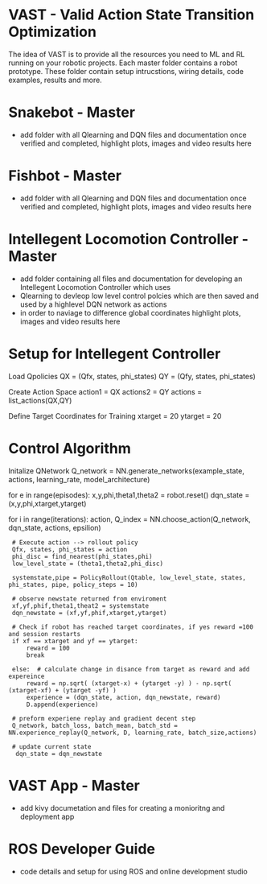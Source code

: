 # VAST - Valid Action State Transition Optimization

The idea of VAST is to provide all the resources you need to ML and RL running on your robotic projects. Each master folder contains a robot prototype. These folder contain setup intrucstions, wiring details, code examples, results and more.


 
# Snakebot - Master

- add folder with all Qlearning and DQN files and documentation once verified and completed, highlight plots, images and video results here

# Fishbot - Master

- add folder with all Qlearning and DQN files and documentation once verified and completed, highlight plots, images and video results here

# Intellegent Locomotion Controller - Master

- add folder containing all files and documentation for developing an Intellegent Locomotion Controller which uses 
- Qlearning to devleop low level control polcies which are then saved and used by a highlevel DQN network as actions
- in order to naviage to difference global coordinates highlight plots, images and video results here

# Setup for Intellegent Controller

Load Qpolicies 
QX = (Qfx, states, phi_states)
QY = (Qfy, states, phi_states)

Create Action Space
action1 = QX
actions2 = QY
actions =  list_actions(QX,QY)

Define Target Coordinates for Training
xtarget = 20
ytarget = 20

# Control Algorithm

Initalize QNetwork
Q_network = NN.generate_networks(example_state, actions, learning_rate, model_architecture)


for e in range(episodes):
  x,y,phi,theta1,theta2 = robot.reset()
  dqn_state = (x,y,phi,xtarget,ytarget)
  
  for i in range(iterations):
     action, Q_index = NN.choose_action(Q_network, dqn_state, actions, epsilion)
     
     # Execute action --> rollout policy
     Qfx, states, phi_states = action
     phi_disc = find_nearest(phi_states,phi)
     low_level_state = (theta1,theta2,phi_disc)
     
     systemstate,pipe = PolicyRollout(Qtable, low_level_state, states, phi_states, pipe, policy_steps = 10)
     
     # observe newstate returned from enviroment
     xf,yf,phif,theta1,theat2 = systemstate
     dqn_newstate = (xf,yf,phif,xtarget,ytarget)

     # Check if robot has reached target coordinates, if yes reward =100 and session restarts 
     if xf == xtarget and yf == ytarget:
         reward = 100
         break 
         
     else:  # calculate change in disance from target as reward and add expereince
         reward = np.sqrt( (xtarget-x) + (ytarget -y) ) - np.sqrt( (xtarget-xf) + (ytarget -yf) )
         experience = (dqn_state, action, dqn_newstate, reward)
         D.append(experience)
     
     # preform experiene replay and gradient decent step
     Q_network, batch_loss, batch_mean, batch_std = NN.experience_replay(Q_network, D, learning_rate, batch_size,actions) 
     
     # update current state
      dqn_state = dqn_newstate
     
    
    


# VAST App - Master

- add kivy documetation and files for creating a monioritng and deployment app

# ROS Developer Guide
- code details and setup for using ROS and online development studio
